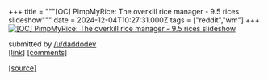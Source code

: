 +++
title = """[OC] PimpMyRice: The overkill rice manager - 9.5 rices slideshow"""
date = 2024-12-04T10:27:31.000Z
tags = ["reddit","wm"]
+++
[![[OC] PimpMyRice: The overkill rice manager - 9.5 rices slideshow](https://external-preview.redd.it/1CUkDa23oect1vLGdPLpqU-oBT-Zc4aKw7lkptqKSio.jpg?width=320&crop=smart&auto=webp&s=d4326aa69048dafaf363bf6c3eb5569fcae4ab01 "[OC] PimpMyRice: The overkill rice manager - 9.5 rices slideshow")](https://www.reddit.com/r/unixporn/comments/1h6czg8/oc_pimpmyrice_the_overkill_rice_manager_95_rices/)

submitted by [/u/daddodev](https://www.reddit.com/user/daddodev)  
[\[link\]](https://www.youtube.com/watch?v=Z0MnaKWo25U) [\[comments\]](https://www.reddit.com/r/unixporn/comments/1h6czg8/oc_pimpmyrice_the_overkill_rice_manager_95_rices/)

[[source]](https://www.reddit.com/r/unixporn/comments/1h6czg8/oc_pimpmyrice_the_overkill_rice_manager_95_rices/)
